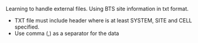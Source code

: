 Learning to handle external files. Using BTS site information in txt format.
- TXT file must include header where is at least SYSTEM, SITE and CELL specified.
- Use comma (,) as a separator for the data
